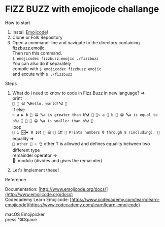# FIZZ BUZZ with emojicode challange

How to start

1. Install [Emojicode](http://www.emojicode.org/docs/guides/install.html)!
1. Clone or Folk Repository
1. Open a command-line and navigate to the directory containing fizzbuzz.emojic.  
   Then run this command.  
   `$ emojicodec fizzbuzz.emojic ./fizzbuzz`  
   You can also do it separately  
   compile with `$ emojicodec fizzbuzz.emojic`  
   and excute with `$ ./fizzbuzz`

Steps

1. What do i need to know to code in Fizz Buzz in new language? =>  
   print  
   `🏁 🍇 😀 🔤Hello, world!🔤❗️ 🍉`  
   if else  
   `↪️ a ▶️ b 🍇 😀 🔤a is greater than b🔤❗️ 🍉 🙅↪️ a 🙌 b 🍇 😀 🔤a is equal to b🔤❗️ 🍉 🙅 🍇 😀 🔤a is smaller than b🔤❗️ 🍉`  
   loop  
   `🔂 i 🆕⏩ 0 10❗️ 🍇 😀 🔡 i❗️❗️ 💭 Prints numbers 0 through 9 (including). 🍉`  
   equality =>  
   `🙌 other 🔢 ➡️ 👌`
   other T is allowed and defines equality between two different type  
   remainder operator =>  
   🚮: modulo (divides and gives the remainder)

1. Let's Implement these!

Reference

Documentation: [http://www.emojicode.org/docs/](http://www.emojicode.org/docs)  
Codecademy Learn Emojicode: [https://www.codecademy.com/learn/learn-emojicode](https://www.codecademy.com/learn/learn-emojicode)

macOS Emojipicker  
press ^⌘Space
